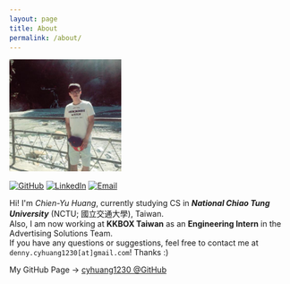 ```yaml
---
layout: page
title: About
permalink: /about/
---
```


<img src="/resources/avatar.jpeg" alt="cyh_avatar" style="width: 200px;"/>

<p>
	<a href="http://cyhuang1230.github.io/"><img src="https://img.shields.io/badge/GitHub-cyhuang1230-blue.svg?style=flat" alt="GitHub" style="max-width:100%;"></a>
	<a href="https://tw.linkedin.com/in/cyhuang1230"><img src="https://img.shields.io/badge/LinkedIn-Chien--Yu%20Huang-blue.svg?style=flat" alt="LinkedIn" style="max-width:100%;"></a>
	<a href="mailto:denny.cyhuang1230@gmail.com"><img src="https://img.shields.io/badge/Email-denny.cyhuang1230%40gmail.com-blue.svg" alt="Email" style="max-width:100%;"></a>
</p>

Hi! I'm <i>Chien-Yu Huang</i>, currently studying CS in ***National Chiao Tung University*** (NCTU; 國立交通大學), Taiwan. <br/>
Also, I am now working at **KKBOX Taiwan** as an **Engineering Intern** in the Advertising Solutions Team. <br/>
If you have any questions or suggestions, feel free to contact me at `denny.cyhuang1230[at]gmail.com`! Thanks :)

My GitHub Page → [cyhuang1230 @GitHub](https://github.com/cyhuang1230/)